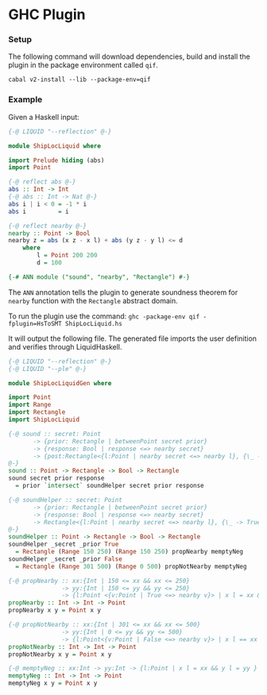 # GHC Plugin

### Setup

The following command will download dependencies, build and install the plugin
in the package environment called `qif`.

```
cabal v2-install --lib --package-env=qif
```

### Example

Given a Haskell input:

```hs
{-@ LIQUID "--reflection" @-}

module ShipLocLiquid where

import Prelude hiding (abs)
import Point

{-@ reflect abs @-}
abs :: Int -> Int
{-@ abs :: Int -> Nat @-}
abs i | i < 0 = -1 * i
abs i         = i

{-@ reflect nearby @-}
nearby :: Point -> Bool
nearby z = abs (x z - x l) + abs (y z - y l) <= d
    where
        l = Point 200 200
        d = 100

{-# ANN module ("sound", "nearby", "Rectangle") #-}
```

The `ANN` annotation tells the plugin to generate soundness theorem for `nearby`
function with the `Rectangle` abstract domain.

To run the plugin use the command: `ghc -package-env qif -fplugin=HsToSMT ShipLocLiquid.hs`

It will output the following file. The generated file imports the user
definition and verifies through LiquidHaskell.

```hs
{-@ LIQUID "--reflection" @-}
{-@ LIQUID "--ple" @-}

module ShipLocLiquidGen where

import Point
import Range
import Rectangle
import ShipLocLiquid

{-@ sound :: secret: Point
       -> {prior: Rectangle | betweenPoint secret prior}
       -> {response: Bool | response <=> nearby secret}
       -> {post:Rectangle<{l:Point | nearby secret <=> nearby l}, {\_ -> True}> | subsetRect post prior  }
@-}
sound :: Point -> Rectangle -> Bool -> Rectangle
sound secret prior response 
  = prior `intersect` soundHelper secret prior response

{-@ soundHelper :: secret: Point
       -> {prior: Rectangle | betweenPoint secret prior}
       -> {response: Bool | response <=> nearby secret}
       -> Rectangle<{l:Point | nearby secret <=> nearby l}, {\_ -> True}> 
@-}
soundHelper :: Point -> Rectangle -> Bool -> Rectangle
soundHelper _secret _prior True 
  = Rectangle (Range 150 250) (Range 150 250) propNearby memptyNeg
soundHelper _secret _prior False 
  = Rectangle (Range 301 500) (Range 0 500) propNotNearby memptyNeg

{-@ propNearby :: xx:{Int | 150 <= xx && xx <= 250} 
               -> yy:{Int | 150 <= yy && yy <= 250}
               -> {l:Point <{v:Point | True <=> nearby v}> | x l = xx && y l = yy} @-}
propNearby :: Int -> Int -> Point 
propNearby x y = Point x y 

{-@ propNotNearby :: xx:{Int | 301 <= xx && xx <= 500} 
               -> yy:{Int | 0 <= yy && yy <= 500}
               -> {l:Point<{v:Point | False <=> nearby v}> | x l == xx && y l == yy }  @-}
propNotNearby :: Int -> Int -> Point 
propNotNearby x y = Point x y  

{-@ memptyNeg :: xx:Int -> yy:Int -> {l:Point | x l = xx && y l = yy } @-}
memptyNeg :: Int -> Int -> Point 
memptyNeg x y = Point x y 
```
